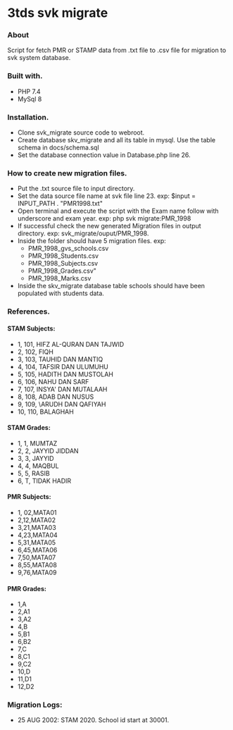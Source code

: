 # 3tds svk migrate
### About

Script for fetch PMR or STAMP data from .txt file to .csv file for migration to svk system database.

### Built with.

* PHP 7.4
* MySql 8

### Installation.

* Clone svk_migrate source code to webroot.
* Create database skv_migrate and all its table in mysql. Use the table schema in docs/schema.sql
* Set the database connection value in Database.php line 26.

### How to create new migration files.
* Put the .txt source file to input directory.
* Set the data source file name at svk file line 23. exp: $input = INPUT_PATH . "PMR1998.txt"
* Open terminal and execute the script with the Exam name follow with underscore and exam year. exp: php svk migrate:PMR_1998
* If successful check the new generated Migration files in output directory. exp: svk_migrate/ouput/PMR_1998.
* Inside the folder should have 5 migration files. exp:
  * PMR_1998_gvs_schools.csv
  * PMR_1998_Students.csv
  * PMR_1998_Subjects.csv
  * PMR_1998_Grades.csv"
  * PMR_1998_Marks.csv
* Inside the skv_migrate database table schools should have been populated with students data.

### References.

#### STAM Subjects:
* 1, 101, HIFZ AL-QURAN DAN TAJWID
* 2, 102, FIQH
* 3, 103, TAUHID DAN MANTIQ
* 4, 104, TAFSIR DAN ULUMUHU
* 5, 105, HADITH DAN MUSTOLAH
* 6, 106, NAHU DAN SARF
* 7, 107, INSYA' DAN MUTALAAH
* 8, 108, ADAB DAN NUSUS
* 9, 109, \ARUDH DAN QAFIYAH
* 10, 110, BALAGHAH

#### STAM Grades:
* 1, 1, MUMTAZ
* 2, 2, JAYYID JIDDAN
* 3, 3, JAYYID
* 4, 4, MAQBUL
* 5, 5, RASIB
* 6, T, TIDAK HADIR

#### PMR Subjects:
* 1, 02,MATA01
* 2,12,MATA02
* 3,21,MATA03
* 4,23,MATA04
* 5,31,MATA05
* 6,45,MATA06
* 7,50,MATA07
* 8,55,MATA08
* 9,76,MATA09

#### PMR Grades:
* 1,A
* 2,A1
* 3,A2
* 4,B
* 5,B1
* 6,B2
* 7,C
* 8,C1
* 9,C2
* 10,D
* 11,D1
* 12,D2

### Migration Logs:
* 25 AUG 2002: STAM 2020. School id start at 30001.
